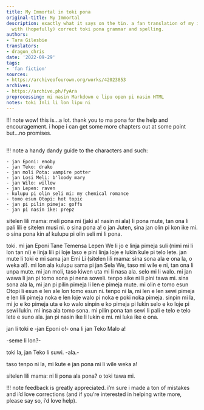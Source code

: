 ```yaml
---
title: My Immortal in toki pona
original-title: My Immortal
description: exactly what it says on the tin. a fan translation of my immortal, but
  with (hopefully) correct toki pona grammar and spelling.
authors:
- Tara Gilesbie
translators:
- dragon_chris
date: '2022-09-29'
tags:
- 'fan fiction'
sources:
- https://archiveofourown.org/works/42023853
archives:
- https://archive.ph/fyAra
preprocessing: mi nasin Markdown e lipu open pi nasin HTML
notes: toki Inli li lon lipu ni
---
```


!!! note
    wow! this is…a lot. thank you to ma pona for the help and encouragement. i hope i can get some more chapters out at some point but…no promises.

##

!!! note
    a handy dandy guide to the characters and such:

    - jan Eponi: enoby
    - jan Teko: drako
    - jan moli Pota: vampire potter
    - jan Losi Meli: b'loody mary
    - jan Wilo: willow
    - jan Lepen: raven
    - kulupu pi olin seli mi: my chemical romance
    - tomo esun Otopi: hot topic
    - jan pi pilin pimeja: goffs
    - jan pi nasin ike: prepz

sitelen lili mama: meli pona mi (jaki a! nasin ni ala) li pona mute, tan ona li pali lili e sitelen musi ni. o sina pona a! o jan Juten, sina jan olin pi kon ike mi. o sina pona kin a! kulupu pi olin seli mi li pona.

toki. mi jan Eponi Tane Temensa Lepen We li jo e linja pimeja suli (nimi mi li lon tan ni) e linja lili pi loje laso e pini linja loje e lukin kule pi telo lete. jan mute li toki e mi sama jan Emi Li (sitelen lili mama: sina sona ala e ona la, o weka a!). mi lon ala kulupu sama pi jan Sela We, taso mi wile e ni, tan ona li unpa mute. mi jan moli, taso kiwen uta mi li nasa ala. selo mi li walo. mi jan wawa li jan pi tomo sona pi nena soweli. tenpo sike ni li pini tawa mi. sina sona ala la, mi jan pi pilin pimeja li len e pimeja mute. mi olin e tomo esun Otopi li esun e len ale lon tomo esun ni. tenpo ni la, mi len e len sewi pimeja e len lili pimeja noka e len loje walo pi noka e poki noka pimeja. sinpin mi la, mi jo e ko pimeja uta e ko walo sinpin e ko pimeja pi lukin selo e ko loje pi sewi lukin. mi insa ala tomo sona. mi pilin pona tan sewi li pali e telo e telo lete e suno ala. jan pi nasin ike li lukin e mi. mi luka ike e ona.

jan li toki e -jan Eponi o!- ona li jan Teko Malo a!

-seme li lon?-

toki la, jan Teko li suwi. -ala.-

taso tenpo ni la, mi kute e jan pona mi li wile weka a!

sitelen lili mama: ni li pona ala pona? o toki tawa mi.

!!! note
    feedback is greatly appreciated. i’m sure i made a ton of mistakes and i’d love corrections (and if you’re interested in helping write more, please say so, i’d love help).